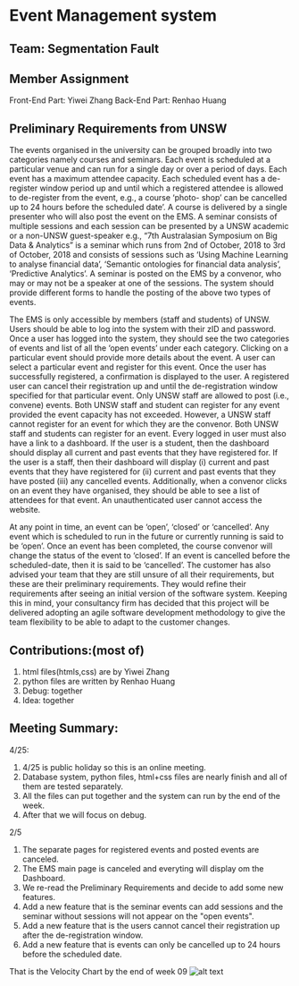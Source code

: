 # Event Management system
## Team: Segmentation Fault

## Member Assignment

Front-End Part: Yiwei Zhang
Back-End Part: Renhao Huang


## Preliminary Requirements from UNSW
The events organised in the university can be grouped broadly into two categories namely courses and seminars. 
Each event is scheduled at a particular venue and can run for a single day or over a period of days. Each event has a maximum attendee capacity. Each scheduled event has a de-register window period up and until which a registered attendee is allowed to de-register from the event, e.g., a course ‘photo- shop’ can be cancelled up to 24 hours before the scheduled date’.
A course is delivered by a single presenter who will also post the event on the EMS. A seminar consists of multiple sessions and each session can be presented by a UNSW academic or a non-UNSW guest-speaker e.g., “7th Australasian Symposium on Big Data & Analytics” is a seminar which runs from 2nd of October, 2018 to 3rd of October, 2018 and consists of sessions such as ‘Using Machine Learning to analyse financial data’, ‘Semantic ontologies for financial data analysis’, ‘Predictive Analytics’. A seminar is posted on the
EMS by a convenor, who may or may not be a speaker at one of the sessions. The system should provide different forms to handle the posting of the above two types of events.

The EMS is only accessible by members (staff and students) of UNSW. Users should be able to log into the system with their zID and password. Once a user has logged into the system, they should see the two categories of events and list of all the ‘open events’ under each category. Clicking on a particular event should provide more details about the event. A user can select a particular event and register for this event. Once the user has successfully registered, a confirmation is displayed to the user. A registered user can cancel their registration up and until the de-registration window specified for that particular event.
Only UNSW staff are allowed to post (i.e., convene) events. Both UNSW staff and student can register for any event provided the event capacity has not exceeded. However, a UNSW staff cannot register for an event for which they are the convenor. Both UNSW staff and students can register for an event. Every logged in user must also have a link to a dashboard. If the user is a student, then the dashboard should display all current and past events that they have registered for. If the user is a staff, then their dashboard will display (i) current and past events that they have registered for (ii) current and past events that they have posted (iii) any cancelled events. Additionally, when a convenor clicks on an event they have organised, they should be able to see a list of attendees for that event. An unauthenticated user cannot access the website.

 At any point in time, an event can be ‘open’, ‘closed’ or ‘cancelled’. Any event which is scheduled to run in the future or currently running is said to be ‘open’. Once an event has been completed, the course convenor will change the status of the event to ‘closed’. If an event is cancelled before the scheduled-date, then it is said to be ‘cancelled’.
The customer has also advised your team that they are still unsure of all their requirements, but these are their preliminary requirements. They would refine their requirements after seeing an initial version of the software system. Keeping this in mind, your consultancy firm has decided that this project will be delivered adopting an agile software development methodology to give the team flexibility to be able to adapt to the customer changes.

## Contributions:(most of)
1. html files(htmls,css) are by Yiwei Zhang
2. python files are written by Renhao Huang
3. Debug: together
4. Idea: together

## Meeting Summary:
4/25:
1. 4/25 is public holiday so this is an online meeting.
2. Database system, python files, html+css files are nearly finish and all of them are tested separately.
3. All the files can put together and the system can run by the end of the week.
4. After that we will focus on debug.

2/5
1. The separate pages for registered events and posted events are canceled.
2. The EMS main page is canceled and everyting will display om the Dashboard.
3. We re-read the Preliminary Requirements and decide to add some new features.
4. Add a new feature that is the seminar events can add sessions and the seminar without sessions will not appear on the "open events".
5. Add a new feature that is the users cannot cancel their registration up after the de-registration window.
6. Add a new feature that is events can only be cancelled up to 24 hours before the scheduled date.

That is the Velocity Chart by the end of week 09
![alt text](https://github.com/cs1531/segmentation-fault/blob/master/diagram/Velocity%20chart.png)
